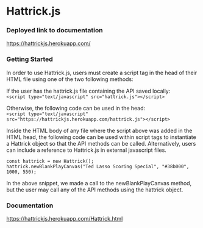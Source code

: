 # Hattrick.js

### Deployed link to documentation
https://hattrickjs.herokuapp.com/

### Getting Started
In order to use Hattrick.js, users must create a script tag in the head of their HTML file using one of the two following methods:

If the user has the hattrick.js file containing the API saved locally:
<br>
`<script type="text/javascript" src="hattrick.js"></script>`
        
Otherwise, the following code can be used in the head:
<br>
`<script type="text/javascript" src="https://hattrickjs.herokuapp.com/hattrick.js"></script>`
        
Inside the HTML body of any file where the script above was added in the HTML head, the following code can be used within script tags to instantiate a Hattrick object so that the API methods can be called. Alternatively, users can include a reference to Hattrick.js in external javascript files.
```
const hattrick = new Hattrick();
hattrick.newBlankPlayCanvas("Ted Lasso Scoring Special", "#38b000", 1000, 550);
```  
In the above snippet, we made a call to the newBlankPlayCanvas method, but the user may call any of the API methods using the hattrick object.

### Documentation
https://hattrickjs.herokuapp.com/Hattrick.html
